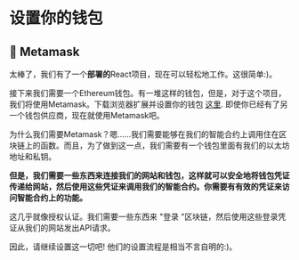 # 设置你的钱包

## 🦊 Metamask

太棒了，我们有了一个**部署的**React项目，现在可以轻松地工作。这很简单:)。

接下来我们需要一个Ethereum钱包。有一堆这样的钱包，但是，对于这个项目，我们将使用Metamask。下载浏览器扩展并设置你的钱包 [这里](https://metamask.io/download.html). 即使你已经有了另一个钱包供应商，现在就使用Metamask吧。

为什么我们需要Metamask？嗯……我们需要能够在我们的智能合约上调用住在区块链上的函数。而且，为了做到这一点，我们需要有一个钱包里面有我们的以太坊地址和私钥。

**但是，我们需要一些东西来连接我们的网站和钱包，这样就可以安全地将钱包凭证传递给网站，然后使用这些凭证来调用我们的智能合约。你需要有有效的凭证来访问智能合约上的功能。**

这几乎就像授权认证。我们需要一些东西来 "登录 "区块链，然后使用这些登录凭证从我们的网站发出API请求。

因此，请继续设置这一切吧! 他们的设置流程是相当不言自明的:)。

<!-- 🚨 在你点击 "下一课 "之前 -->

